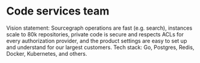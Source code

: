 # Code services team

Vision statement: Sourcegraph operations are fast (e.g. search), instances scale to 80k repositories, private code is secure and respects ACLs for every authorization provider, and the product settings are easy to set up and understand for our largest customers. Tech stack: Go, Postgres, Redis, Docker, Kubernetes, and others.
